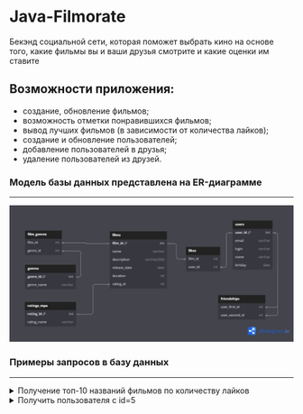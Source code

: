 # Java-Filmorate
Бекэнд социальной сети, которая поможет выбрать кино на основе того, какие фильмы вы и ваши друзья смотрите и какие оценки им ставите

## Возможности приложения:

* создание, обновление фильмов;
* возможность отметки понравившихся фильмов;
* вывод лучших фильмов (в зависимости от количества лайков);
* создание и обновление пользователей;
* добавление пользователей в друзья;
* удаление пользователей из друзей.

### Модель базы данных представлена на ER-диаграмме

---
![Модель базы данных](ER-Diagram.png)

### Примеры запросов в базу данных

---

<details>
  <summary>Получение топ-10 названий фильмов по количеству лайков</summary>

```sql
    SELECT * 
    FROM films AS F 
    LEFT JOIN likes AS L 
    ON L.film_id = F.film_id 
    GROUP BY F.film_id, L.user_id 
    ORDER BY count(L.user_id) DESC LIMIT 10;
```

</details>  

<details>
  <summary>Получить пользователя с id=5</summary>

```sql
    SELECT *
    FROM users
    WHERE user_id = 5;
```

</details>  